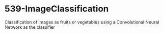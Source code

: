 # 539-ImageClassification
Classification of images as fruits or vegetables using a Convolutional Neural Network as the classifier

